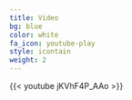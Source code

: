 ```yaml
---
title: Video
bg: blue
color: white
fa_icon: youtube-play
style: icontain
weight: 2
---
```




{{< youtube jKVhF4P_AAo >}}
